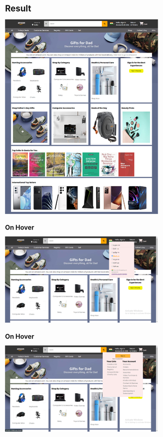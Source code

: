 <h1>Result</h1>
<img src="/04.06.2022_Amazon_Clone/images/Output.png">

<h2>On Hover</h2>
<img src="/04.06.2022_Amazon_Clone/images/Output_hover1.png">

<h2>On Hover</h2>
<img src="/04.06.2022_Amazon_Clone/images/Output_hover2.png">
